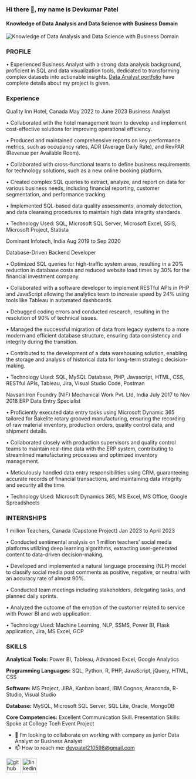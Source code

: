 ### Hi there 👋, my name is Devkumar Patel
#### Knowledge of Data Analysis and Data Science with Business Domain
![Knowledge of Data Analysis and Data Science with Business Domain](https://capturly.com/blog/wp-content/uploads/2018/02/Data-Website-Analytics.gif)

### PROFILE
•	Experienced Business Analyst with a strong data analysis background, proficient in SQL and data visualization tools, dedicated to transforming complex datasets into actionable insights.
[ Data Analyst portfolio](https://github.com/DevkumarPatel21/data-analyst-portfolio) have complete details about my project is given.

### Experience
Quality Inn Hotel, Canada                                                                                                                        May 2022 to June 2023
Business Analyst

•	Collaborated with the hotel management team to develop and implement cost-effective solutions for improving operational efficiency.

•	Produced and maintained comprehensive reports on key performance metrics, such as occupancy rates, ADR (Average Daily Rate), and RevPAR (Revenue per Available Room).

•	Collaborated with cross-functional teams to define business requirements for technology solutions, such as a new online booking platform.

•	Created complex SQL queries to extract, analyze, and report on data for various business needs, including financial reporting, customer segmentation, and performance tracking.

•	Implemented SQL-based data quality assessments, anomaly detection, and data cleansing procedures to maintain high data integrity standards.

•	Technology Used:  SQL, Microsoft SQL Server, Microsoft Excel, SSIS, Microsoft Project, Statista

Dominant Infotech, India 	 	 	 	 	 	 	 	         Aug 2019 to Sep 2020

Database-Driven Backend Developer   

•	Optimized SQL queries for high-traffic system areas, resulting in a 20% reduction in database costs and reduced website load times by 30% for the financial investment company.

•	Collaborated with a software developer to implement RESTful APIs in PHP and JavaScript allowing the analytics team to increase speed by 24% using tools like Tableau in automated dashboards.

•	Debugged coding errors and conducted research, resulting in the resolution of 90% of technical issues.

•	Managed the successful migration of data from legacy systems to a more modern and efficient database structure, ensuring data consistency and integrity during the transition.

•	Contributed to the development of a data warehousing solution, enabling the storage and analysis of historical data for long-term strategic decision-making.

•	Technology Used: SQL, MySQL Database, PHP, Javascript, HTML, CSS, RESTful APIs, Tableau, Jira, Visual Studio Code, Postman

Navsari Iron Foundry (NIF) Mechanical Work Pvt. Ltd, India                                                            July 2017 to Nov 2018
ERP Data Entry Specialist

•	Proficiently executed data entry tasks using Microsoft Dynamic 365 tailored for Bakelite rotary grooved manufacturing, ensuring the recording of raw material inventory, production orders, quality control data, and shipment details.

•	Collaborated closely with production supervisors and quality control teams to maintain real-time data with the ERP system, contributing to streamlined manufacturing processes and optimized inventory management.

•	Meticulously handled data entry responsibilities using CRM, guaranteeing accurate records of financial transactions, and maintaining data integrity and security all the time.

•	Technology Used: Microsoft Dynamics 365, MS Excel, MS Office, Google Spreadsheets

### INTERNSHIPS

1 million Teachers, Canada (Capstone Project)                                                                                       Jan 2023 to April 2023

•	Conducted sentimental analysis on 1 million teachers’ social media platforms utilizing deep learning algorithms, extracting user-generated content to data-driven decision-making.

•	Developed and implemented a natural language processing (NLP) model to classify social media post comments as positive, negative, or neutral with an accuracy rate of almost 90%.

•	Conducted team meetings including stakeholders, delegating tasks, and planned daily sprints.

•	Analyzed the outcome of the emotion of the customer related to service with Power BI and web application.

•	Technology Used: Machine Learning, NLP, SSMS, Power BI, Flask application, Jira, MS Excel, GCP




### SKILLS 
**Analytical Tools:** Power BI, Tableau, Advanced Excel, Google Analytics

**Programming Languages:** SQL, Python, R, PHP, JavaScript, jQuery, HTML, CSS

**Software:** MS Project, JIRA, Kanban board, IBM Cognos, Anaconda, R-Studio, Visual Studio 

**Database:** MySQL, Microsoft SQL Server, SQL Lite, Oracle, MongoDB

**Core Competencies:** Excellent Communication Skill. Presentation Skills: Spoke at College Tceh Event Project


- 👯 I’m looking to collaborate on working with company as junior Data Analyst or Business Analyst 
- 📫 How to reach me: devpatel210598@gmail.com 


[<img src='https://cdn.jsdelivr.net/npm/simple-icons@3.0.1/icons/github.svg' alt='github' height='40'>](https://github.com/https://github.com/DevkumarPatel21/data-analyst-portfolio)  [<img src='https://cdn.jsdelivr.net/npm/simple-icons@3.0.1/icons/linkedin.svg' alt='linkedin' height='40'>](https://www.linkedin.com/in/www.linkedin.com/in/devkumarpatel21/)  



